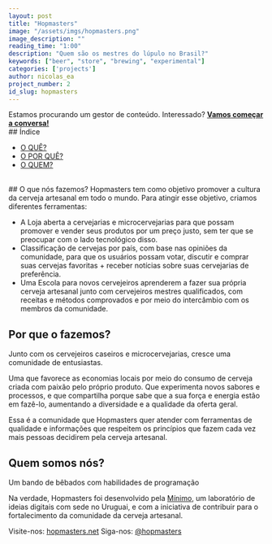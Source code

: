 ```yaml
---
layout: post
title: "Hopmasters"
image: "/assets/imgs/hopmasters.png"
image_description: ""
reading_time: "1:00"
description: "Quem são os mestres do lúpulo no Brasil?"
keywords: ["beer", "store", "brewing", "experimental"]
categories: ['projects']
author: nicolas_ea
project_number: 2
id_slug: hopmasters
---
```

<div class="alert alert-warning text-center" role="alert">Estamos procurando um gestor de conteúdo. Interessado? <a href="mailto:{{ site.email }}" rel="nofollow" target="_blank"><strong><span class="text-nowrap"><i class="fas fa-hand-point-right mr-1"></i>Vamos</span> começar a conversa!</strong></a></div>
## Índice

* <a href="#o-que-nós-fazemos">O QUÊ?</a>
* <a href="#por-que-o-fazemos">O POR QUÊ?</a>
* <a href="#quem-somos-nós">O QUEM?</a>

<br>
## O que nós fazemos?
Hopmasters tem como objetivo promover a cultura da cerveja artesanal em todo o mundo.
Para atingir esse objetivo, criamos diferentes ferramentas:

* A <i class="fas fa-shopping-cart mr-1"></i>Loja aberta a cervejarias e microcervejarias para que possam promover e vender seus produtos por um preço justo, sem ter que se preocupar com o lado tecnológico disso.
* <i class="fas fa-medal mr-1"></i>Classificação de cervejas por país, com base nas opiniões da comunidade, para que os usuários possam votar, discutir e comprar suas cervejas favoritas + receber notícias sobre suas cervejarias de preferência.
* Uma <i class="fas fa-graduation-cap mr-1"></i>Escola para novos cervejeiros aprenderem a fazer sua própria cerveja artesanal junto com cervejeiros mestres qualificados, com receitas e métodos comprovados e por meio do intercâmbio com os membros da comunidade.

## Por que o fazemos?
Junto com os cervejeiros caseiros e microcervejarias, cresce uma comunidade de entusiastas.

Uma que favorece as economias locais por meio do consumo de cerveja criada com paixão pelo próprio produto. Que experimenta novos sabores e processos, e que compartilha porque sabe que a sua força e energia estão em fazê-lo, aumentando a diversidade e a qualidade da oferta geral.

Essa é a comunidade que Hopmasters quer atender com ferramentas de qualidade e informações que respeitem os princípios que fazem cada vez mais pessoas decidirem pela cerveja artesanal.

## Quem somos nós?
Um bando de bêbados com habilidades de programação <i class="fas fa-grin-beam-sweat"></i>

Na verdade, Hopmasters foi desenvolvido pela <a href="https://minimo.io"><i class = "fas fa-circle mr-1" style="color: black;"></i>Mínimo</a>, um laboratório de ideias digitais com sede no Uruguai, e com a iniciativa de contribuir para o fortalecimento da comunidade da cerveja artesanal.

Visite-nos: [hopmasters.net](https://hopmasters.net/)
Siga-nos: <i class="fab fa-instagram-square mr-1"></i>[@hopmasters](https://www.instagram.com/hopmasters/)
